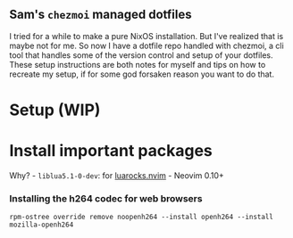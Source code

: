 ## Sam's `chezmoi` managed dotfiles

I tried for a while to make a pure NixOS installation. But I've realized that is maybe not for me. So now I have a dotfile repo handled with chezmoi, a cli tool that handles some of the version control and setup of your dotfiles. These setup instructions are both notes for myself and tips on how to recreate my setup, if for some god forsaken reason you want to do that. 


# Setup (WIP)


# Install important packages

Why?
    - `liblua5.1-0-dev`: for [luarocks.nvim](https://github.com/vhyrro/luarocks.nvim)
    - Neovim 0.10+


### Installing the h264 codec for web browsers

```
rpm-ostree override remove noopenh264 --install openh264 --install mozilla-openh264
```
